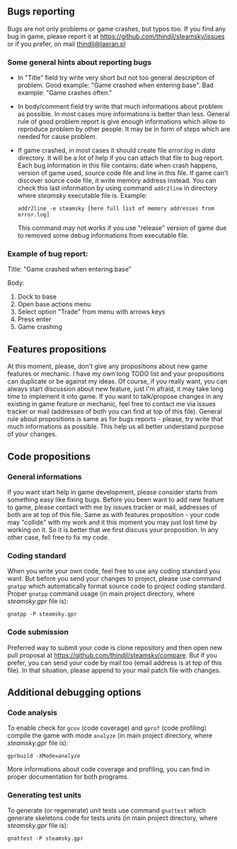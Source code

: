 ## Bugs reporting

Bugs are not only problems or game crashes, but typos too. If you find any bug
in game, please report it at <https://github.com/thindil/steamsky/issues> or if
you prefer, on mail <thindil@laeran.pl>

### Some general hints about reporting bugs

- In "Title" field try write very short but not too general description of
  problem. Good example: "Game crashed when entering base". Bad example: "Game
  crashes often."
- In body/comment field try write that much informations about problem as
  possible. In most cases more informations is better than less. General rule
  of good problem report is give enough informations which allow to reproduce
  problem by other people. It may be in form of steps which are needed for
  cause problem.
- If game crashed, in most cases it should create file *error.log* in *data*
  directory. It will be a lot of help if you can attach that file to bug
  report. Each bug information in this file contains: date when crash happens,
  version of game used, source code file and line in this file. If game can't
  discover source code file, it write memory address instead.
  You can check this last information by using command `addr2line` in directory
  where *steamsky* executable file is. Example:

  `addr2line -e steamsky [here full list of memory addresses from error.log]`

  This command may not works if you use "release" version of game due to
  removed some debug informations from executable file.

### Example of bug report:

Title: "Game crashed when entering base"

Body:

1. Dock to base
2. Open base actions menu
3. Select option "Trade" from menu with arrows keys
4. Press enter
5. Game crashing

## Features propositions

At this moment, please, don't give any propositions about new game features or
mechanic. I have my own long TODO list and your propositions can duplicate or
be against my ideas. Of course, if you really want, you can always start
discussion about new feature, just I'm afraid, it may take long time to
implement it into game.
If you want to talk/propose changes in any existing in game feature or
mechanic, feel free to contact me via issues tracker or mail (addresses of
both you can find at top of this file). General rule about propositions is
same as for bugs reports - please, try write that much informations as
possible. This help us all better understand purpose of your changes.

## Code propositions

### General informations

If you want start help in game development, please consider starts from
something easy like fixing bugs. Before you been want to add new feature to
game, please contact with me by issues tracker or mail, addresses of both are
at top of this file. Same as with features proposition - your code may
"collide" with my work and it this moment you may just lost time by working on
it. So it is better that we first discuss your proposition. In any other case,
fell free to fix my code.

### Coding standard

When you write your own code, feel free to use any coding standard you want.
But before you send your changes to project, please use command `gnatpp` which
automatically format source code to project coding standard. Proper `gnatpp`
command usage (in main project directory, where *steamsky.gpr* file is):

`gnatpp -P steamsky.gpr`

### Code submission

Preferred way to submit your code is clone repository and then open new pull
proposal at <https://github.com/thindil/steamsky/compare>. But if you prefer,
you can send your code by mail too (email address is at top of this file). In
that situation, please append to your mail patch file with changes.

## Additional debugging options

### Code analysis

To enable check for `gcov` (code coverage) and `gprof` (code profiling) compile
the game with mode `analyze` (in main project directory, where *steamsky.gpr*
file is):

`gprbuild -XMode=analyze`

More informations about code coverage and profiling, you can find in proper
documentation for both programs.

### Generating test units

To generate (or regenerate) unit tests use command `gnattest` which generate
skeletons code for tests units (in main project directory, where *steamsky.gpr*
file is):

`gnattest -P steamsky.gpr`
